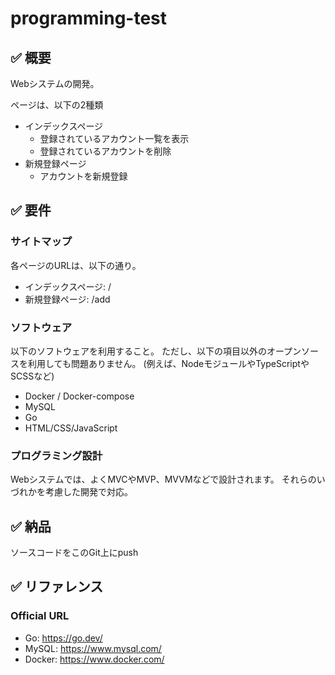 # programming-test

## ✅ 概要

Webシステムの開発。

ページは、以下の2種類

- インデックスページ
    - 登録されているアカウント一覧を表示
    - 登録されているアカウントを削除
- 新規登録ページ
    - アカウントを新規登録


## ✅ 要件

### サイトマップ

各ページのURLは、以下の通り。
- インデックスページ: /
- 新規登録ページ: /add

### ソフトウェア

以下のソフトウェアを利用すること。
ただし、以下の項目以外のオープンソースを利用しても問題ありません。
(例えば、NodeモジュールやTypeScriptやSCSSなど)

- Docker / Docker-compose
- MySQL
- Go
- HTML/CSS/JavaScript

### プログラミング設計

Webシステムでは、よくMVCやMVP、MVVMなどで設計されます。
それらのいづれかを考慮した開発で対応。


## ✅ 納品

ソースコードをこのGit上にpush


## ✅ リファレンス

### Official URL

- Go: https://go.dev/
- MySQL: https://www.mysql.com/
- Docker: https://www.docker.com/



